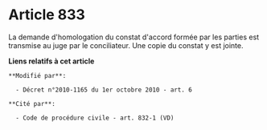 # Article 833

La demande d'homologation du constat d'accord formée par les parties est transmise au juge par le conciliateur. Une copie du
constat y est jointe.

**Liens relatifs à cet article**

	**Modifié par**:

	  - Décret n°2010-1165 du 1er octobre 2010 - art. 6

	**Cité par**:

	  - Code de procédure civile - art. 832-1 (VD)
